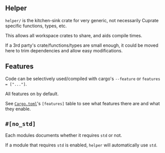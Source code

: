 ## Helper
`helper/` is the kitchen-sink crate for very generic, not necessarily Cuprate specific functions, types, etc.

This allows all workspace crates to share, and aids compile times.

If a 3rd party's crate/functions/types are small enough, it could be moved here to trim dependencies and allow easy modifications.

## Features
Code can be selectively used/compiled with cargo's `--feature` or `features = ["..."]`.

All features on by default.

See [`Cargo.toml`](Cargo.toml)'s `[features]` table to see what features there are and what they enable.

## `#[no_std]`
Each modules documents whether it requires `std` or not.

If a module that requires `std` is enabled, `helper` will automatically use `std`.